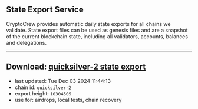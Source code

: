 ## State Export Service
CryptoCrew provides automatic daily state exports for all chains we validate. State export files can be used as genesis files and are a snapshot of the current blockchain state, including all validators, accounts, balances and delegations.

---
**Download: [quicksilver-2 state export](https://dl-eu2.ccvalidators.com/SERVICE/quicksilver/quicksilver-2_export_10304505.json)**
---

- last updated: Tue Dec 03 2024 11:44:13
- chain id: `quicksilver-2`
- export height: `10304505`
- use for: airdrops, local tests, chain recovery
